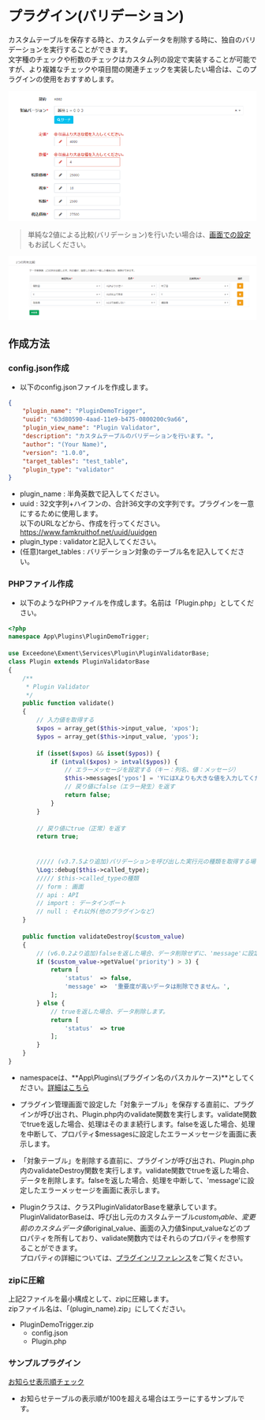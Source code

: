 # プラグイン(バリデーション)
カスタムテーブルを保存する時と、カスタムデータを削除する時に、独自のバリデーションを実行することができます。  
文字種のチェックや桁数のチェックはカスタム列の設定で実装することが可能ですが、より複雑なチェックや項目間の関連チェックを実装したい場合は、このプラグインの使用をおすすめします。

![バリデーション実装例](img/plugin/plugin_validate1.png)   

> 単純な2値による比較(バリデーション)を行いたい場合は、[画面での設定](/ja/table?id=_2つの列を比較)もお試しください。

![2つの列を比較](img/table/compare1.png)    

## 作成方法

### config.json作成
- 以下のconfig.jsonファイルを作成します。  

~~~ json
{
    "plugin_name": "PluginDemoTrigger",
    "uuid": "63d80590-4aad-11e9-b475-0800200c9a66",
    "plugin_view_name": "Plugin Validator",
    "description": "カスタムテーブルのバリデーションを行います。",
    "author": "(Your Name)",
    "version": "1.0.0",
    "target_tables": "test_table",
    "plugin_type": "validator"
}
~~~

- plugin_name : 半角英数で記入してください。
- uuid : 32文字列+ハイフンの、合計36文字の文字列です。プラグインを一意にするために使用します。  
以下のURLなどから、作成を行ってください。  
https://www.famkruithof.net/uuid/uuidgen
- plugin_type : validatorと記入してください。  
- (任意)target_tables : バリデーション対象のテーブル名を記入してください。  


### PHPファイル作成
- 以下のようなPHPファイルを作成します。名前は「Plugin.php」としてください。

~~~ php
<?php
namespace App\Plugins\PluginDemoTrigger;

use Exceedone\Exment\Services\Plugin\PluginValidatorBase;
class Plugin extends PluginValidatorBase
{
    /**
     * Plugin Validator
     */
    public function validate()
    {
        // 入力値を取得する
        $xpos = array_get($this->input_value, 'xpos');
        $ypos = array_get($this->input_value, 'ypos');

        if (isset($xpos) && isset($ypos)) {
            if (intval($xpos) > intval($ypos)) {
                // エラーメッセージを設定する（キー：列名、値：メッセージ）
                $this->messages['ypos'] = 'YにはXよりも大きな値を入力してください。';
                // 戻り値にfalse（エラー発生）を返す
                return false;
            }
        }

        // 戻り値にtrue（正常）を返す
        return true;

        
        ///// (v3.7.5より追加)バリデーションを呼び出した実行元の種類を取得する場合。特定の呼び出し方でのみバリデーションを実施する場合などにご利用ください
        \Log::debug($this->called_type);
        ///// $this->called_typeの種類
        // form : 画面
        // api : API
        // import : データインポート
        // null : それ以外(他のプラグインなど)
    }

    public function validateDestroy($custom_value)
    {
        // (v6.0.2より追加)falseを返した場合、データ削除せずに、'message'に設定したエラーメッセージを画面に表示します。
        if ($custom_value->getValue('priority') > 3) {
            return [
                'status'  => false,
                'message' =>  '重要度が高いデータは削除できません。',
            ];
        } else {
            // trueを返した場合、データ削除します。
            return [
                'status'  => true
            ];
        }
    }
}
~~~

- namespaceは、**App\Plugins\\(プラグイン名のパスカルケース)**としてください。[詳細はこちら](/ja/plugin_quickstart#プラグイン名のnamespace)

- プラグイン管理画面で設定した「対象テーブル」を保存する直前に、プラグインが呼び出され、Plugin.php内のvalidate関数を実行します。validate関数でtrueを返した場合、処理はそのまま続行します。falseを返した場合、処理を中断して、プロパティ$messagesに設定したエラーメッセージを画面に表示します。  

- 「対象テーブル」を削除する直前に、プラグインが呼び出され、Plugin.php内のvalidateDestroy関数を実行します。validate関数でtrueを返した場合、データを削除します。falseを返した場合、処理を中断して、'message'に設定したエラーメッセージを画面に表示します。

- Pluginクラスは、クラスPluginValidatorBaseを継承しています。  
PluginValidatorBaseは、呼び出し元のカスタムテーブル$custom_table、変更前のカスタムデータ値$original_value、画面の入力値$input_valueなどのプロパティを所有しており、validate関数内ではそれらのプロパティを参照することができます。  
プロパティの詳細については、[プラグインリファレンス](/ja/plugin_reference.md)をご覧ください。  

### zipに圧縮
上記2ファイルを最小構成として、zipに圧縮します。  
zipファイル名は、「(plugin_name).zip」にしてください。  
- PluginDemoTrigger.zip
    - config.json
    - Plugin.php


### サンプルプラグイン
[お知らせ表示順チェック](https://github.com/exment-git/plugin-sample/tree/main/validation/PluginValidatorTest)  
- お知らせテーブルの表示順が100を超える場合はエラーにするサンプルです。  

